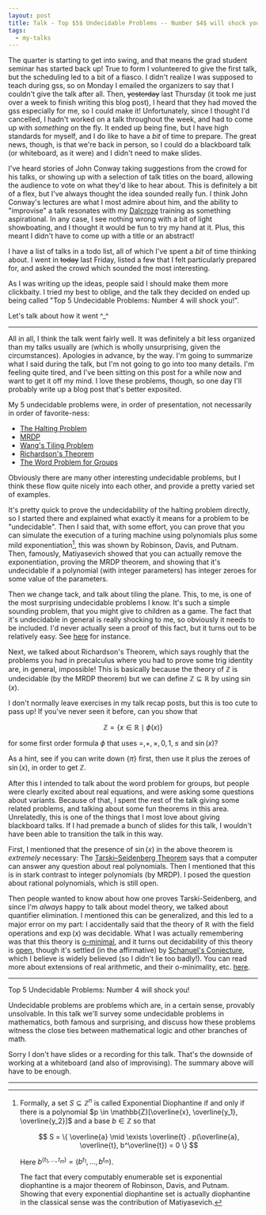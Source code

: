 ```yaml
---
layout: post
title: Talk - Top $5$ Undecidable Problems -- Number $4$ will shock you!
tags:
  - my-talks
---
```


The quarter is starting to get into swing, and that means the grad student
seminar has started back up! True to form I volunteered to give the first talk,
but the scheduling led to a bit of a fiasco. I didn't realize I was supposed to
teach during gss, so on Monday I emailed the organizers to say that I couldn't 
give the talk after all. Then, ~~yesterday~~ last Thursday 
(it took me just over a week to finish writing this blog post), I heard that they had 
moved the gss especially for me, so I could make it! Unfortunately, since I 
thought I'd cancelled, I hadn't worked on a talk throughout the week, and had to 
come up with _something_ on the fly. It ended up being fine, but I have high 
standards for myself, and I do like to have a _bit_ of time to prepare.
The great news, though, is that we're back in person, so I could do a 
blackboard talk (or whiteboard, as it were) and I didn't need to make slides.

I've heard stories of John Conway taking suggestions from the crowd for his 
talks, or showing up with a selection of talk titles on the board, allowing
the audience to vote on what they'd like to hear about. This is definitely a
bit of a flex, but I've always thought the idea sounded really fun. 
I think John Conway's lectures are what I most admire about him, and the ability
to "improvise" a talk resonates with my [Dalcroze][1] training as something
aspirational. In any case, I see nothing
wrong with a bit of light showboating, and I thought it would be
fun to try my hand at it. Plus, this meant I didn't have to come up with a
title or an abstract! 

I have a list of talks in a todo list, all of which I've
spent a _bit_ of time thinking about. 
I went in ~~today~~ last Friday, listed a few that I felt particularly 
prepared for, and asked the crowd which sounded the most interesting.

As I was writing up the ideas, people said I should make them more clickbaity.
I tried my best to oblige, and the talk they decided on ended up being called
"Top $5$ Undecidable Problems: Number $4$ will shock you!".

Let's talk about how it went ^_^

---

All in all, I think the talk went fairly well. It was definitely a bit less
organized than my talks usually are (which is wholly unsurprising, given the
circumstances). Apologies in advance, by the way. I'm going to summarize what
I said during the talk, but I'm not going to go into too many details. 
I'm feeling quite tired, and I've been sitting on this post for a while now
and want to get it off my mind. I love these problems, though, so one day I'll
probably write up a blog post that's better exposited.

My $5$ undecidable problems were, in order of presentation, not necessarily 
in order of favorite-ness:

- [The Halting Problem][4]
- [MRDP][3]
- [Wang's Tiling Problem][5]
- [Richardson's Theorem][6]
- [The Word Problem for Groups][7]

Obviously there are many other interesting undecidable problems, but I think
these flow quite nicely into each other, and provide a pretty varied set of
examples. 

It's pretty quick to prove the undecidability of the halting problem directly,
so I started there and explained what exactly it means for a problem to be 
"undecidable". Then I said that, with some effort, you can prove that you can
simulate the execution of a turing machine using polynomials plus some mild
exponentiation[^1], this was shown by Robinson, Davis, and Putnam. Then,
famously, Matiyasevich showed that you can actually remove the exponentiation,
proving the MRDP theorem, and showing that it's undecidable if a polynomial
(with integer parameters) has integer zeroes for some value of the parameters. 

Then we change tack, and talk about tiling the plane. This, to me, is one of
the most surprising undecidable problems I know. It's such a simple sounding
problem, that you might give to children as a game. The fact that it's 
undecidable in general is really shocking to me, so obviously it needs to be
included. I'd never actually seen a proof of this fact, but it turns out to be
relatively easy. See [here][8] for instance. 

Next, we talked about Richardson's Theorem, which says roughly that the 
problems you had in precalculus where you had to prove some trig identity
are, in general, impossible! This is basically because the theory of 
$\mathbb{Z}$ is undecidable (by the MRDP theorem) but we can define 
$\mathbb{Z} \subseteq \mathbb{R}$ by using $\sin(x)$.

<div class=boxed markdown=1>
  I don't normally leave exercises in my talk recap posts, but this is 
  too cute to pass up! If you've never seen it before, can you show that

  $$\mathbb{Z} = \{ x \in \mathbb{R} \mid \phi(x) \}$$

  for some first order formula $\phi$ that uses 
  $=, +, \times, 0, 1, \leq$ and $\sin(x)$?

  As a hint, see if you can write down $\{ \pi \}$ first, then use it
  plus the zeroes of $\sin(x)$, in order to get $\mathbb{Z}$.
</div>

After this I intended to talk about the word problem for groups, but people 
were clearly excited about real equations, and were asking some questions about
variants. Because of that, I spent the rest of the talk giving some related
problems, and talking about some fun theorems in this area. Unrelatedly,
this is one of the things that I most love about giving blackboard talks.
If I had premade a bunch of slides for this talk, I wouldn't have been able
to transition the talk in this way.

First, I mentioned that the presence of $\sin(x)$ in the above theorem is
_extremely_ necessary: The [Tarski–Seidenberg Theorem][9] says that a 
computer can answer any question about real polynomials. Then I mentioned
that this is in stark contrast to integer polynomials (by MRDP). 
I posed the question about rational polynomials, which is still open. 

Then people wanted to know about how one proves Tarski-Seidenberg, and since
I'm _always_ happy to talk about model theory, we talked about quantifier 
elimination. I mentioned this can be generalized, and this led to a major
error on my part: I accidentally said that the theory of $\mathbb{R}$ with
the field operations and $\exp(x)$ was decidable. What I was actually
remembering was that this theory is [o-minimal][10], and it turns out
decidability of this theory is [open][11], though it's settled 
(in the affirmative) by [Schanuel's Conjecture][12], which I believe is
widely believed (so I didn't lie too badly!). You can read more about extensions
of real arithmetic, and their o-minimality, etc. [here][2].

---

Top $5$ Undecidable Problems: Number $4$ will shock you!

Undecidable problems are problems which are, in a certain sense,
provably unsolvable. In this talk we'll survey some undecidable problems
in mathematics, both famous and surprising, and discuss how these problems
witness the close ties between mathematical logic and other branches of math.

Sorry I don't have slides or a recording for this talk. That's the downside
of working at a whiteboard (and also of improvising). The summary above will 
have to be enough.

---

[^1]:
    Formally, a set $S \subseteq \mathbb{Z}^n$ is called 
    <span class=defn>Exponential Diophantine</span> if and only if there is
    a polynomial $p \in \mathbb{Z}[\overline{x}, \overline{y_1}, \overline{y_2}]$
    and a base $b \in \mathbb{Z}$ so that 

    $$
    S = 
    \{ \overline{a} 
    \mid 
    \exists \overline{t} . p(\overline{a}, \overline{t}, b^\overline{t}) = 0
    \}
    $$

    Here $b^{(t_1, \ldots, t_m)} = (b^{t_1}, \ldots, b^{t_m})$.

    The fact that every computably enumerable set is exponential diophantine
    is a major theorem of Robinson, Davis, and Putnam. Showing that every
    exponential diophantine set is actually diophantine in the classical sense
    was the contribution of Matiyasevich.


[1]: https://en.wikipedia.org/wiki/Dalcroze_eurhythmics
[2]: http://homepages.math.uic.edu/~marker/orsay/orsay3.pdf
[3]: https://en.wikipedia.org/wiki/Diophantine_set#Matiyasevich's_theorem
[4]: https://en.wikipedia.org/wiki/Halting_problem
[5]: https://en.wikipedia.org/wiki/Wang_tile
[6]: https://en.wikipedia.org/wiki/Richardson%27s_theorem
[7]: https://en.wikipedia.org/wiki/Word_problem_for_groups
[8]: http://www.cs.bc.edu/~straubin/cs385-07/tiling
[9]: https://en.wikipedia.org/wiki/Tarski%E2%80%93Seidenberg_theorem
[10]: https://en.wikipedia.org/wiki/O-minimal_theory
[11]: https://en.wikipedia.org/wiki/Tarski%27s_exponential_function_problem
[12]: https://en.wikipedia.org/wiki/Schanuel%27s_conjecture
